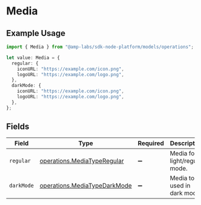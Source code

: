# Media

## Example Usage

```typescript
import { Media } from "@amp-labs/sdk-node-platform/models/operations";

let value: Media = {
  regular: {
    iconURL: "https://example.com/icon.png",
    logoURL: "https://example.com/logo.png",
  },
  darkMode: {
    iconURL: "https://example.com/icon.png",
    logoURL: "https://example.com/logo.png",
  },
};
```

## Fields

| Field                                                                        | Type                                                                         | Required                                                                     | Description                                                                  |
| ---------------------------------------------------------------------------- | ---------------------------------------------------------------------------- | ---------------------------------------------------------------------------- | ---------------------------------------------------------------------------- |
| `regular`                                                                    | [operations.MediaTypeRegular](../../models/operations/mediatyperegular.md)   | :heavy_minus_sign:                                                           | Media for light/regular mode.                                                |
| `darkMode`                                                                   | [operations.MediaTypeDarkMode](../../models/operations/mediatypedarkmode.md) | :heavy_minus_sign:                                                           | Media to be used in dark mode.                                               |